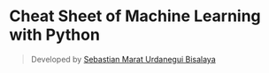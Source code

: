 # Cheat Sheet of Machine Learning with Python

> Developed by [Sebastian Marat Urdanegui Bisalaya](https://sebastianurdanegui.vercel.app)